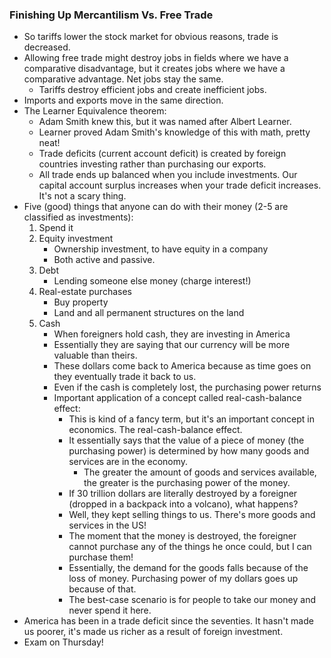 ### Finishing Up Mercantilism Vs. Free Trade
- So tariffs lower the stock market for obvious reasons, trade is decreased.
- Allowing free trade might destroy jobs in fields where we have a comparative disadvantage, but it creates jobs where we have a comparative advantage. Net jobs stay the same. 
	- Tariffs destroy efficient jobs and create inefficient jobs.
- Imports and exports move in the same direction.
- The Learner Equivalence theorem:
	- Adam Smith knew this, but it was named after Albert Learner.
	- Learner proved Adam Smith's knowledge of this with math, pretty neat!
	- Trade deficits (current account deficit) is created by foreign countries investing rather than purchasing our exports.
	- All trade ends up balanced when you include investments. Our capital account surplus increases when your trade deficit increases. It's not a scary thing.
- Five (good) things that anyone can do with their money (2-5 are classified as investments):
	1. Spend it
	2. Equity investment
		- Ownership investment, to have equity in a company
		- Both active and passive.
	3. Debt
		- Lending someone else money (charge interest!)
	4. Real-estate purchases
		- Buy property
		- Land and all permanent structures on the land
	5. Cash
		- When foreigners hold cash, they are investing in America
		- Essentially they are saying that our currency will be more valuable than theirs.
		- These dollars come back to America because as time goes on they eventually trade it back to us.
		- Even if the cash is completely lost, the purchasing power returns
		- Important application of a concept called real-cash-balance effect:
			- This is kind of a fancy term, but it's an important concept in economics. The real-cash-balance effect.
			- It essentially says that the value of a piece of money (the purchasing power) is determined by how many goods and services are in the economy. 
				- The greater the amount of goods and services available, the greater is the purchasing power of the money.
			- If 30 trillion dollars are literally destroyed by a foreigner (dropped in a backpack into a volcano), what happens? 
			- Well, they kept selling things to us. There's more goods and services in the US!
			- The moment that the money is destroyed, the foreigner cannot purchase any of the things he once could, but I can purchase them!
			- Essentially, the demand for the goods falls because of the loss of money. Purchasing power of my dollars goes up because of that.
			- The best-case scenario is for people to take our money and never spend it here.
- America has been in a trade deficit since the seventies. It hasn't made us poorer, it's made us richer as a result of foreign investment.
- Exam on Thursday!
